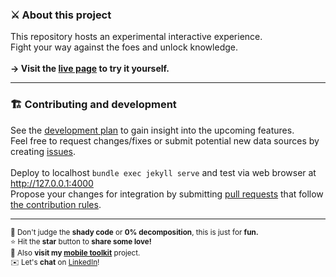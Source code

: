 ### ⚔️ About this project
This repository hosts an experimental interactive experience.<br>
Fight your way against the foes and unlock knowledge.</b><br>
<br>
<b>→ Visit the [live page](https://igpenguin.github.io/swords) to try it yourself.</b><br>

----

### 🏗 Contributing and development
See the [development plan](https://github.com/IGPenguin/swords/projects/1) to gain insight into the upcoming features.<br>
Feel free to request changes/fixes or submit potential new data sources by creating [issues](https://github.com/IGPenguin/swords/issues).
<br>
<br>
Deploy to localhost ```bundle exec jekyll serve``` and test via web browser at http://127.0.0.1:4000<br>
Propose your changes for integration by submitting [pull requests](https://github.com/IGPenguin/swords/pulls) that follow [the contribution rules](https://github.com/IGPenguin/swords/blob/live/.github/CONTRIBUTING.md "the contribution rules").

----

<sup>🙈 Don't judge the <strong>shady code</strong> or <strong>0% decomposition</strong>, this is just for <strong>fun.</strong><br></sup>
<sup>⭐️ Hit the <strong>star</strong> button to <strong>share some love!</strong><br></sup>
<sup>📱 Also <strong>visit my [mobile toolkit](https://github.com/IGPenguin/mobile-toolkit)</strong> project.<br></sup>
<sup>✉️ Let's <strong>chat</strong> on [LinkedIn](https://www.linkedin.com/in/intergalacticpenguin/)!</sup>
